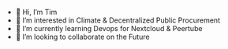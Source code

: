 - 👋 Hi, I’m Tim
- 👀 I’m interested in Climate & Decentralized Public Procurement
- 🌱 I’m currently learning Devops for Nextcloud & Peertube
- 💞️ I’m looking to collaborate on the Future
